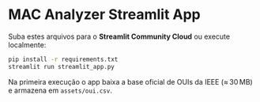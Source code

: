 
# MAC Analyzer Streamlit App

Suba estes arquivos para o **Streamlit Community Cloud** ou execute localmente:

```bash
pip install -r requirements.txt
streamlit run streamlit_app.py
```

Na primeira execução o app baixa a base oficial de OUIs da IEEE (≈ 30 MB)
e armazena em `assets/oui.csv`.
